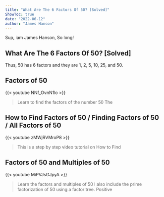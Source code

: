 ```yaml
---
title: "What Are The 6 Factors Of 50? [Solved]"
ShowToc: true 
date: "2022-06-12"
author: "James Hanson" 
---
```


Sup, iam James Hanson, So long!
## What Are The 6 Factors Of 50? [Solved]
 Thus, 50 has 6 factors and they are 1, 2, 5, 10, 25, and 50.

## Factors of 50
{{< youtube NNf_OvnN1lo >}}
>Learn to find the factors of the number 50 The 

## How to Find Factors of 50 / Finding Factors of 50 / All Factors of 50
{{< youtube zMWjRVMroP8 >}}
>This is a step by step video tutorial on How to Find 

## Factors of 50 and Multiples of 50
{{< youtube MiPVJsGJpyA >}}
>Learn the factors and multiples of 50 I also include the prime factorization of 50 using a factor tree. Positive 

